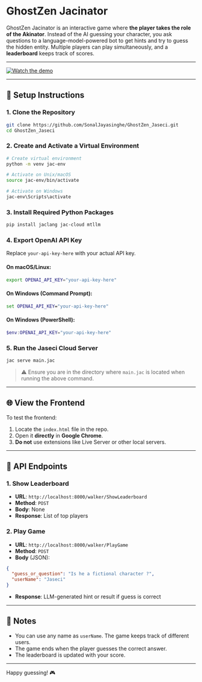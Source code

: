 # GhostZen Jacinator

GhostZen Jacinator is an interactive game where **the player takes the role of the Akinator**. Instead of the AI guessing your character, you ask questions to a language-model-powered bot to get hints and try to guess the hidden entity. Multiple players can play simultaneously, and a **leaderboard** keeps track of scores.

---

[![Watch the demo](https://img.youtube.com/vi/XIKz-AyYPCw/0.jpg)](https://www.youtube.com/watch?v=XIKz-AyYPCw)

---

## 🔧 Setup Instructions

### 1. Clone the Repository

```bash
git clone https://github.com/SonalJayasinghe/GhostZen_Jaseci.git
cd GhostZen_Jaseci
```

### 2. Create and Activate a Virtual Environment

```bash
# Create virtual environment
python -m venv jac-env

# Activate on Unix/macOS
source jac-env/bin/activate

# Activate on Windows
jac-env\Scripts\activate
```

### 3. Install Required Python Packages

```bash
pip install jaclang jac-cloud mtllm
```

### 4. Export OpenAI API Key

Replace `your-api-key-here` with your actual API key.

#### On macOS/Linux:
```bash
export OPENAI_API_KEY="your-api-key-here"
```

#### On Windows (Command Prompt):
```cmd
set OPENAI_API_KEY="your-api-key-here"
```

#### On Windows (PowerShell):
```powershell
$env:OPENAI_API_KEY="your-api-key-here"
```

### 5. Run the Jaseci Cloud Server

```bash
jac serve main.jac
```

> ⚠️ Ensure you are in the directory where `main.jac` is located when running the above command.


---

## 🌐 View the Frontend

To test the frontend:

1. Locate the `index.html` file in the repo.
2. Open it **directly** in **Google Chrome**.
3. **Do not** use extensions like Live Server or other local servers.

---

## 🧠 API Endpoints

### 1. Show Leaderboard

* **URL**: `http://localhost:8000/walker/ShowLeaderboard`
* **Method**: `POST`
* **Body**: None
* **Response**: List of top players

### 2. Play Game

* **URL**: `http://localhost:8000/walker/PlayGame`
* **Method**: `POST`
* **Body** (JSON):

```json
{
  "guess_or_question": "Is he a fictional character ?",
  "userName": "Jaseci"
}
```

* **Response**: LLM-generated hint or result if guess is correct

---

## 📌 Notes

* You can use any name as `userName`. The game keeps track of different users.
* The game ends when the player guesses the correct answer.
* The leaderboard is updated with your score.

---

Happy guessing! 🎮
